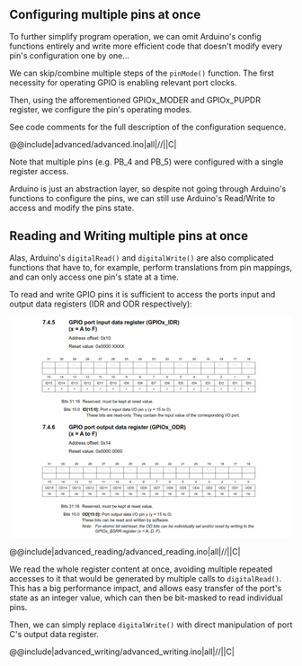 

## Configuring multiple pins at once

To further simplify program operation, we can omit Arduino's config functions entirely and write more efficient code that doesn't modify every pin's configuration one by one...

We can skip/combine multiple steps of the `pinMode()` function. The first necessity for operating GPIO is enabling relevant port clocks.


Then, using the afforementioned GPIOx_MODER and GPIOx_PUPDR register, we configure the pin's operating modes.

See code comments for the full description of the configuration sequence.

@@include|advanced/advanced.ino|all|//||C|

Note that multiple pins (e.g. PB_4 and PB_5) were configured with a single register access.

Arduino is just an abstraction layer, so despite not going through Arduino's functions to configure the pins, we can still use Arduino's Read/Write to access and modify the pins state.

## Reading and Writing multiple pins at once

Alas, Arduino's `digitalRead()` and `digitalWrite()` are also complicated functions that have to, for example, perform translations from pin mappings, and can only access one pin's state at a time.

To read and write GPIO pins it is sufficient to access the ports input and output data registers (IDR and ODR respectively):

![GPIOx_IDR and GPIOx_ODR register description](idrandodr.png)

@@include|advanced_reading/advanced_reading.ino|all|//||C|

We read the whole register content at once, avoiding multiple repeated accesses to it that would be generated by multiple calls to `digitalRead()`. This has a big performance impact, and allows easy transfer of the port's state as an integer value, which can then be bit-masked to read individual pins.

Then, we can simply replace `digitalWrite()` with direct manipulation of port C's output data register.

@@include|advanced_writing/advanced_writing.ino|all|//||C|
